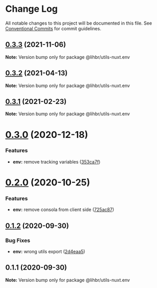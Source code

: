 # Change Log

All notable changes to this project will be documented in this file.
See [Conventional Commits](https://conventionalcommits.org) for commit guidelines.

## [0.3.3](https://github.com/lihbr/utils-nuxt/compare/@lihbr/utils-nuxt.env@0.3.2...@lihbr/utils-nuxt.env@0.3.3) (2021-11-06)

**Note:** Version bump only for package @lihbr/utils-nuxt.env





## [0.3.2](https://github.com/lihbr/utils-nuxt/compare/@lihbr/utils-nuxt.env@0.3.1...@lihbr/utils-nuxt.env@0.3.2) (2021-04-13)

**Note:** Version bump only for package @lihbr/utils-nuxt.env





## [0.3.1](https://github.com/lihbr/utils-nuxt/compare/@lihbr/utils-nuxt.env@0.3.0...@lihbr/utils-nuxt.env@0.3.1) (2021-02-23)

**Note:** Version bump only for package @lihbr/utils-nuxt.env





# [0.3.0](https://github.com/lihbr/utils-nuxt/compare/@lihbr/utils-nuxt.env@0.2.0...@lihbr/utils-nuxt.env@0.3.0) (2020-12-18)


### Features

* **env:** remove tracking variables ([353ca7f](https://github.com/lihbr/utils-nuxt/commit/353ca7fd3cfeff41786eed81c4d323346fad0bc8))





# [0.2.0](https://github.com/lihbr/utils-nuxt/compare/@lihbr/utils-nuxt.env@0.1.2...@lihbr/utils-nuxt.env@0.2.0) (2020-10-25)


### Features

* **env:** remove consola from client side ([725ac87](https://github.com/lihbr/utils-nuxt/commit/725ac87efef52d9a183fd15fa5f320a7fd34743a))





## [0.1.2](https://github.com/lihbr/utils-nuxt/compare/@lihbr/utils-nuxt.env@0.1.1...@lihbr/utils-nuxt.env@0.1.2) (2020-09-30)


### Bug Fixes

* **env:** wrong utils export ([2d4eaa5](https://github.com/lihbr/utils-nuxt/commit/2d4eaa52e5ba64af6c08ff29c1bba8b41f017628))





## 0.1.1 (2020-09-30)

**Note:** Version bump only for package @lihbr/utils-nuxt.env
